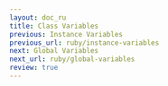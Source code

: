 ```yaml
---
layout: doc_ru
title: Class Variables
previous: Instance Variables
previous_url: ruby/instance-variables
next: Global Variables
next_url: ruby/global-variables
review: true
---
```

